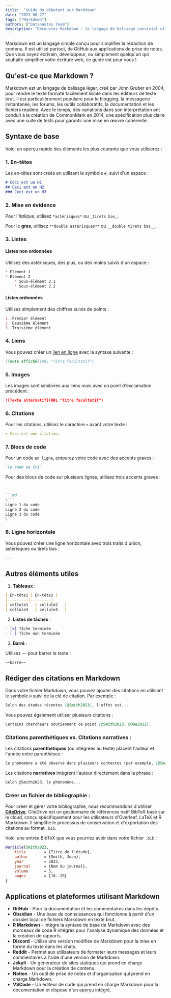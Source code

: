 ```yaml
---
title:  "Guide du débutant sur Markdown"
date: "2023-08-27"
tags: ["Markdown"]
authors: ["Datanautes Team"]
description: "Découvrez Markdown : le langage de balisage convivial utilisé par les écrivains & développeurs. Améliorez la lisibilité du contenu web sur des plateformes comme GitHub. Plongez dans notre guide!"
---
```


Markdown est un langage simple conçu pour simplifier la rédaction de contenu. Il est utilisé partout, de GitHub aux applications de prise de notes. Que vous soyez écrivain, développeur, ou simplement quelqu'un qui souhaite simplifier votre écriture web, ce guide est pour vous !

## Qu'est-ce que Markdown ?

Markdown est un langage de balisage léger, créé par John Gruber en 2004, pour rendre le texte formaté facilement lisible dans les éditeurs de texte brut. Il est particulièrement populaire pour le blogging, la messagerie instantanée, les forums, les outils collaboratifs, la documentation et les fichiers readme. Avec le temps, des variations dans son interprétation ont conduit à la création de CommonMark en 2014, une spécification plus claire avec une suite de tests pour garantir une mise en œuvre cohérente.

## Syntaxe de base

Voici un aperçu rapide des éléments les plus courants que vous utiliserez :

### 1. En-têtes

Les en-têtes sont créés en utilisant le symbole `#`, suivi d'un espace :

```md
# Ceci est un H1 
## Ceci est un H2 
### Ceci est un H3
```

### 2. Mise en évidence

Pour l'_italique_, utilisez `*astérisques*` ou `_tirets bas_`.

Pour le **gras**, utilisez `**double astérisques**` ou `__double tirets bas__`.

### 3. Listes

#### Listes non ordonnées

Utilisez des astérisques, des plus, ou des moins suivis d'un espace :

```md
* Élément 1 
* Élément 2   
    * Sous-élément 2.1   
    * Sous-élément 2.2
```

#### Listes ordonnées

Utilisez simplement des chiffres suivis de points :

```md
1. Premier élément 
2. Deuxième élément 
3. Troisième élément
```

### 4. Liens

Vous pouvez créer un [lien en ligne](https://www.example.com/) avec la syntaxe suivante :

```md
[Texte affiché](URL "Titre facultatif")
```

### 5. Images

Les images sont similaires aux liens mais avec un point d'exclamation précédent :

```md
![Texte alternatif](URL "Titre facultatif")
```

### 6. Citations

Pour les citations, utilisez le caractère `>` avant votre texte :

```md
> Ceci est une citation.
```

### 7. Blocs de code

Pour un code `en ligne`, entourez votre code avec des accents graves :

```md
`le code va ici` 
```

Pour des blocs de code sur plusieurs lignes, utilisez trois accents graves :
```md


```md
\```
Ligne 1 du code
Ligne 2 du code
Ligne 3 du code
\```
```

### 8. Ligne horizontale

Vous pouvez créer une ligne horizontale avec trois traits d'union, astérisques ou tirets bas :

```md
---
```

## Autres éléments utiles

1. **Tableaux** :

```md
| En-tête1 | En-tête2 | 
|---------|---------| 
| cellule1   | cellule2   | 
| cellule3   | cellule4   |
```

2. **Listes de tâches** :

```md
- [x] Tâche terminée 
- [ ] Tâche non terminée
```

3. **Barré** :

Utilisez `~~` pour barrer le texte :

```md
~~barré~~
```

## Rédiger des citations en Markdown

Dans votre fichier Markdown, vous pouvez ajouter des citations en utilisant le symbole `@` suivi de la clé de citation. Par exemple :

```md
Selon des études récentes [@Smith2023], l'effet est...
```

Vous pouvez également utiliser plusieurs citations :

```md
Certains chercheurs soutiennent ce point [@Smith2023; @Doe2022].
```

### Citations parenthétiques vs. Citations narratives :

Les citations **parenthétiques** (ou intégrées au texte) placent l'auteur et l'année entre parenthèses :

```md
Ce phénomène a été observé dans plusieurs contextes (par exemple, [@Smith2023]).
```

Les citations **narratives** intègrent l'auteur directement dans la phrase :

```md
Selon @Smith2023, le phénomène...
```

### Créer un fichier de bibliographie :

Pour créer et gérer votre bibliographie, nous recommandons d'utiliser **[CiteDrive](https://www.citedrive.com/)**. CiteDrive est un gestionnaire de références natif BibTeX basé sur le cloud, conçu spécifiquement pour les utilisateurs d'Overleaf, LaTeX et R Markdown. Il simplifie le processus de conservation et d'exportation des citations au format `.bib`.

Voici une entrée BibTeX que vous pourriez avoir dans votre fichier `.bib` :

```bibtex
@article{Smith2023,
	title        = {Titre de l'étude},
	author       = {Smith, Jean},
	year         = 2023,
	journal      = {Nom du journal},
	volume       = 5,
	pages        = {10--20}
}
```

## Applications et plateformes utilisant Markdown

- **GitHub** - Pour la documentation et les commentaires dans les dépôts.
- **Obsidian** - Une base de connaissances qui fonctionne à partir d'un dossier local de fichiers Markdown en texte brut.
- **R Markdown** - intègre la syntaxe de base de Markdown avec des morceaux de code R intégrés pour l'analyse dynamique des données et la création de rapports.
- **Discord** - Utilise une version modifiée de Markdown pour la mise en forme du texte dans les chats.
- **Reddit** - Permet aux utilisateurs de formater leurs messages et leurs commentaires à l'aide d'une version de Markdown.
- **Jekyll** - Un générateur de sites statiques qui prend en charge Markdown pour la création de contenu.
- **Notion** - Un outil de prise de notes et d'organisation qui prend en charge Markdown.
- **VSCode** - Un éditeur de code qui prend en charge Markdown pour la documentation et dispose d'un aperçu intégré.
